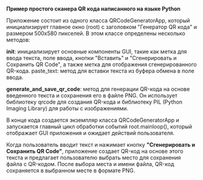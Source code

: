 **Пример простого сканера QR кода написанного на языке Python**

Приложение состоит из одного класса QRCodeGeneratorApp, который инициализирует главное окно (root) с заголовком "Генератор QR кода" и размером 500x580 пикселей. В этом классе определены несколько методов:

__init__: инициализирует основные компоненты GUI, такие как метка для ввода текста, поле ввода, кнопки "Вставить" и "Сгенерировать и Сохранить QR Code", а также метка для отображения сгенерированного QR-кода.
paste_text: метод для вставки текста из буфера обмена в поле ввода.

**generate_and_save_qr_code**: метод для генерации QR-кода на основе введенного текста и сохранения его в файле PNG. Он использует библиотеку qrcode для создания QR-кода и библиотеку PIL (Python Imaging Library) для работы с изображениями.

В конце кода создается экземпляр класса QRCodeGeneratorApp и запускается главный цикл обработки событий root.mainloop(), который отображает GUI приложения и ожидает действий пользователя.

Когда пользователь вводит текст и нажимает кнопку **"Сгенерировать и Сохранить QR Code"**, приложение создает QR-код на основе этого текста и предлагает пользователю выбрать место для сохранения файла с QR-кодом. После выбора места и имени файла, QR-код сохраняется в выбранном месте в формате PNG.
